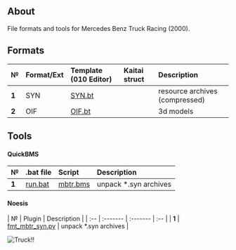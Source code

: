 ## About
File formats and tools for Mercedes Benz Truck Racing (2000).

## Formats
| № | Format/Ext  | Template (010 Editor) |  Kaitai struct | Description   |
| :-- | :------- | :-- |  :-- | :-- |
|  **1**  | SYN |  [SYN.bt](https://github.com/AlexKimov/MBTR-file-formats/blob/master/templates/010editor/SYN.bt) |  | resource archives (compressed)
|  **2**  | OIF |  [OIF.bt](https://github.com/AlexKimov/MBTR-file-formats/blob/master/templates/010editor/OIF.bt) |  | 3d models

## Tools

#### QuickBMS 

| № | .bat file | Script  | Description   |
| :-- | :------- | :-------  | :-- |
|  **1**  | [run.bat](https://github.com/AlexKimov/MBTR-file-formats/blob/master/scripts/bms/run.bat) | [mbtr.bms](https://github.com/AlexKimov/MBTR-file-formats/blob/master/scripts/bms/mbtr.bms)  | unpack *.syn archives |

#### Noesis

| № | Plugin | Description   |
| :-- | :------- | :-------  | :-- |
|  **1**  | [fmt_mbtr_syn.py](https://github.com/AlexKimov/MBTR-file-formats/blob/master/plugins/noesis/fmt_mbtr_syn.py)  | unpack *.syn archives |

![Truck!!](truck.gif)